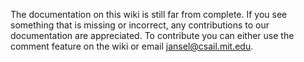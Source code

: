 The documentation on this wiki is still far from complete.  If you see something that is missing or incorrect, any contributions to our documentation are appreciated.  To contribute you can either use the comment feature on the wiki or email jansel@csail.mit.edu.